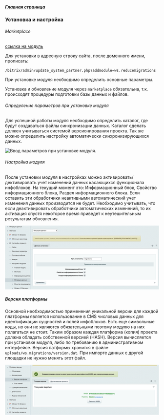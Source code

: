 ##### [Главная страница](../README.md)

### Установка и настройка

###### Marketplace

[ссылка на модуль](http://marketplace.1c-bitrix.ru/solutions/ws.reducemigrations/)

Для установки в адресную строку сайта, после доменного имени, прописать:

```
/bitrix/admin/update_system_partner.php?addmodule=ws.reducemigrations
```

При установке модуля необходимо определить основные параметры.

Установка и обновление модуля через ```marketplace``` обязательна, т.к. происходят процедуры подготовки базы данных и файлов.

###### Определение параметров при установке модуля

Для успешной работы модуля необходимо определить каталог, где будут создаваться файлы синхронизации данных.
Каталог сделать должен учитываться системой версионирования проекта.
Так же можно определить настройку автоматически синхронизирующихся данных.

![Ввод параметров при установке модуля.](../data/init_module_params.png)

###### Настройка модуля

После установки модуля в настройках можно активировать/дективировать учет изменений данных касающихся функционала инфоблоков.
На текущий момент это: Информационный блок, Свойство информационного блока, Раздел информационного блока.
Если оставить эти обработчики неактивными автоматический учет изменения данных производится не будет.
Необходимо учитывать, что если деактивировать обработчики автоматических изменений, то их активация спустя некоторое время приведет
к неутешительным результатам обновления.

![Настройка модуля.](../data/settings_page.png)

##### Версия платформы

Основной необходимостью применения уникальной версии для каждой платформы является использование в CMS числовых данных для идентификации
сущностей и полей инфоблоков. Есть еще символьные коды, но они не являются обязательными поэтому модулю на них полагаться не стоит.
Таким образом каждая платформа (копия) проекта должна обладать собственной версией (HASH). Версия вычисляется при установке модуля,
либо по требованию в административном интерфейсе.
Версия патформы хранится в файле `uploads/ws.migrations/version.dat`. При импорте данных с другой площадки не нужно менять этот файл.

![Версия платформы.](../data/versions_developer.png)

